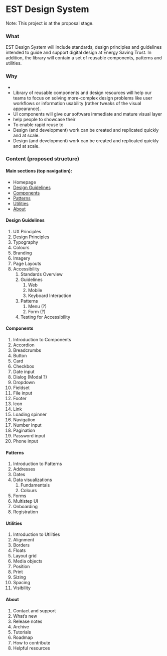 # EST Design System

Note: This project is at the proposal stage.

### What

EST Design System will include standards, design principles and guidelines intended to guide and support digital design at Energy Saving Trust. In addition, the library will contain a set of reusable components, patterns and utilities.

### Why

*
* Library of reusable components and design resources will help our teams to focus on solving more-complex design problems like user workflows or information usability (rather tweaks of the visual appearance).
* UI components will give our software immediate and mature visual layer
* help people to showcase their
* To enable rapid reuse to
* Design (and development) work can be created and replicated quickly and at scale.
* Design (and development) work can be created and replicated quickly and at scale.



### Content (proposed structure)

#### Main sections (top navigation):
* Homepage
* [Design Guidelines](#design-guidelines)
* [Components](#components)
* [Patterns](#patterns)
* [Utilities](#utilities)
* [About](#about)

#### Design Guidelines

1. UX Principles
1. Design Principles
1. Typography
1. Colours
1. Branding
1. Imagery
1. Page Layouts
1. Accessibility
   1. Standards Overview
   1. Guidelines
      1. Web
      1. Mobile
      1. Keyboard Interaction
   1. Patterns
      1. Menu (?)
      1. Form (?)
   1. Testing for Accessibility

#### Components

1. Introduction to Components
1. Accordion
1. Breadcrumbs
1. Button
1. Card
1. Checkbox
1. Date input
1. Dialog (Modal ?)
1. Dropdown
1. Fieldset
1. File input
1. Footer
1. Icon
1. Link
1. Loading spinner
1. Navigation
1. Number input
1. Pagination
1. Password input
1. Phone input

#### Patterns

1. Introduction to Patterns
1. Addresses
1. Dates
1. Data visualizations
   1. Fundamentals
   1. Colours
1. Forms
1. Multistep UI
1. Onboarding
1. Registration

#### Utilities

1. Introduction to Utilities
1. Alignment
1. Borders
1. Floats
1. Layout grid
1. Media objects
1. Position
1. Print
1. Sizing
1. Spacing
1. Visibility

#### About

1. Contact and support
1. What’s new
1. Release notes
1. Archive
1. Tutorials
1. Roadmap
1. How to contribute
1. Helpful resources

